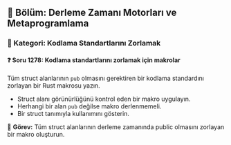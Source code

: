 ## 📘 Bölüm: Derleme Zamanı Motorları ve Metaprogramlama
### 🔹 Kategori: Kodlama Standartlarını Zorlamak
#### ❓ Soru 1278: Kodlama standartlarını zorlamak için makrolar

Tüm struct alanlarının `pub` olmasını gerektiren bir kodlama standardını zorlayan bir Rust makrosu yazın.

- Struct alanı görünürlüğünü kontrol eden bir makro uygulayın.
- Herhangi bir alan `pub` değilse makro derlenmemeli.
- Bir struct tanımıyla kullanımını gösterin.

🔧 **Görev:** Tüm struct alanlarının derleme zamanında public olmasını zorlayan bir makro oluşturun.
